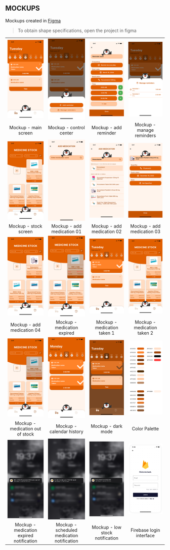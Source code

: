 ## MOCKUPS
Mockups created in [Figma](https://www.figma.com/file/qMeErr0JtWtYGfH0MOQVOe/PinguPills?type=design&node-id=0%3A1&mode=design&t=NM5ZBWsMYzxWpchM-1)

> To obtain shape specifications, open the project in figma

|||||
|:------------------------------------:|:--------------------------------------:|:------------------------------------:|:--------------------------------------:|
| <img src="mockups/mockup-main.jpg" width="250"> | <img src="mockups/mockup-controller.jpg" width="250"> | <img src="mockups/mockup-addreminder.jpg" width="250"> | <img src="mockups/mockup-managereminders.jpg" width="250"> |
|            Mockup - main screen            |           Mockup - control center           |             Mockup - add reminder           |        Mockup - manage reminders         |
| <img src="mockups/mockup-stock.jpg" width="250"> | <img src="mockups/mockup-addmedication1.jpg" width="250"> |  <img src="mockups/mockup-addmedication2.jpg" width="250"> | <img src="mockups/mockup-addmedication3.jpg" width="250"> |
|            Mockup - stock screen           |       Mockup - add medication 01        |       Mockup - add medication 02          |       Mockup - add medication 03       |
|<img src="mockups/mockup-addmedication4.jpg" width="250">|<img src="mockups/mockup-medicationexpired.jpg" width="250">|<img src="mockups/mockup-medicationtaken1.jpg" width="250">|<img src="mockups/mockup-medicationtaken2.jpg" width="250">|
|Mockup - add medication 04|Mockup - medication expired|Mockup - medication taken 1|Mockup - medication taken 2|
|<img src="mockups/mockup-medicationoutofstock.png" width="250">|<img src="mockups/mockup-calendarhistory.jpg" width="250">|<img src="mockups/mockup-darkmode.jpg" width="250">|<img src="mockups/color-palette.png" width="250">|
|Mockup - medication out of stock|Mockup - calendar history|Mockup - dark mode|Color Palette|
|<img src="mockups/mockup-notificationexpired.png" width="250">|<img src="mockups/mockup-notificationscheduled.png" width="250">|<img src="mockups/mockup-notificationstocklow.png" width="250">|<img src="mockups/mockup-logininterface.png" width="250">|
|Mockup - medication expired notification|Mockup - scheduled medication notification|Mockup - low stock notification|Firebase login interface|
